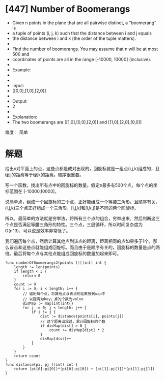 # [447] Number of Boomerangs

 * Given n points in the plane that are all pairwise distinct, a "boomerang" is
 * a tuple of points (i, j, k) such that the distance between i and j equals
 * the distance between i and k (the order of the tuple matters).
 *
 * Find the number of boomerangs. You may assume that n will be at most 500 and
 * coordinates of points are all in the range [-10000, 10000] (inclusive).
 *
 * Example:
 *
 *
 * Input:
 * [[0,0],[1,0],[2,0]]
 *
 * Output:
 * 2
 *
 * Explanation:
 * The two boomerangs are [[1,0],[0,0],[2,0]] and [[1,0],[2,0],[0,0]]

难度： 简单

# 解题

给出n对平面上的点，这些点都是成对出现的，回旋标就是一组点(i,j,k)组成的，且i到j的距离等于i到k的距离。顺序很重要。

写一个函数，找出所有点中的回旋标的数量。假定n最多有500个点，每个点的坐标范围在 [-10000,10000]。

说简单点，组成一个回旋标的三个点，正好能组成一个等腰三角形。且顺序有关，(i,j,k)三个点正好组成一个三角形，[i,j,k]和[i,k,j]是不同的两个回旋标。

所以，最简单的方法就是穷举法，将所有三个点的组合，穷举出来，然后判断这三个点是否满足等腰三角形的特性。三个点，三层循环，所以时间复杂度为O(n^3)，可以说是效率非常低了。

我们遍历每个点，然后计算其他点到该点的距离，距离相同的点如果多于1个，那么该点和这些点就能组成回旋标。而且由于是顺序有关的，回旋标的数量是点的两倍。最后将每个点与其他点能组成回旋标的数量加起来即可。

```golang
func numberOfBoomerangs2(points [][]int) int {
    length := len(points)
    if length < 3 {
        return 0
    }
    count := 0
    for i := 0; i < length; i++ {
        // 遍历每个点，将其他点与该点的距离放到map中
        // 以距离为key，点的个数为value
        disMap := map[int]int{}
        for j := 0; j < length; j++ {
            if i != j {
                dist := distance(points[i], points[j])
                // 这个距离出现过，累计回旋标的个数
                if disMap[dist] > 0 {
                    count += disMap[dist] * 2
                }
                disMap[dist]++
            }
        }
    }
    return count
}
func distance(pi, pj []int) int {
    return (pi[0]-pj[0])*(pi[0]-pj[0]) + (pi[1]-pj[1])*(pi[1]-pj[1])
}

```